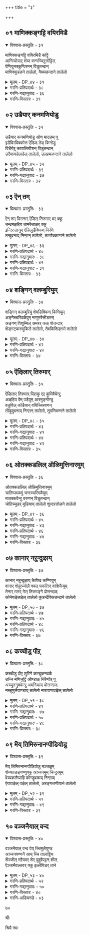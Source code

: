 +++
title = "३"

+++

## ०१  माणिक्कङ्गट्टि वयिरमिडै

<details open><summary>विश्वास-प्रस्तुतिः - ३१</summary>

माणिक्कङ्गट्टि वयिरमिडै कट्टि  
आणिप्पॊन्नाऱ् शॆय्द वण्णच्चिऱुत्तॊट्टिल्  
पेणियुनक्कुप्पिरमन् विडुतन्दान्  
माणिक्कुऱळने तालेलो, वैयमळन्दाने तालेलो
</details>

<details><summary>मूलम् - DP_४४ - ३१</summary>

माणिक्कङ्गट्टि वयिरमिडै कट्टि  
आणिप्पॊन्नाऱ् शॆय्द वण्णच्चिऱुत्तॊट्टिल्  
पेणियुनक्कुप्पिरमन् विडुतन्दान्  
माणिक्कुऱळने तालेलो, वैयमळन्दाने तालेलो
</details>

<details><summary>गरणि-प्रतिपदार्थः - ३८</summary>

माणिक्कं=माणीक्यवन्नु, कट्टि=कट्टिरुव, इडै=नडुवॆ, वयिरमुम्=वज्रवन्नू\(कट्टिरुव\), आणि=परिशुद्धवाद\(अपरञ्जि\), पॊन्नाल्=चिन्नदिन्द, शॆय्द=माडिद, वण्णम्=बण्ण तुम्बिद\(सुन्दरवाद\), चिऱु=चिक्कदाद, तॊट्टिल्=तॊट्टिलन्नु, पिरमन्=ब्रह्मनु, पेणि=भक्त्यादरगळिन्द, उनक्कू=निनगागि, विडुतन्दान्=कळुहिसिद्दानॆ, माणि=पवित्रनाद वटु, कुऱळने=वामनने, तालेलो=जो,जो, वैयम्=लोकगळन्नु, अळन्दाने=अळॆदवने, तालेलो=जो,जो
</details>

<details><summary>गरणि-गद्यानुवादः - ३६</summary>

माणिक्यवन्नु नडनडुवॆ वज्रवन्नू कूडिसि परिशुद्धवाद अपरञ्जि चिन्नदिन्द माडिरुव बण्णतुम्बिद सुन्दरवाद पुट्ट तॊट्टिलन्नु ब्रह्मनु निनगागि भक्त्यादरगळिन्द कळुहिसिद्दानॆ. पवित्रनाद वटु वामनने जो,जो; लोकगळन्नु अळॆदवने जो,जो..\(१\)
</details>

<details><summary>गरणि-विस्तारः - ३१</summary>

श्रीकृष्णावतारवादद्दक्कॆ ब्रह्मादि देवतॆगळॆल्लरिगू परमानन्दवुण्टायितु.ब्रह्मनु मॊदलु तन्न भक्त्यादरगळ काणिकॆयन्नु भगवन्तनिगॆ अर्पिसबेडवे? अदक्कागि अपरञ्जि चिन्नदिन्द तॊट्टिलन्नु सिद्धमाडिसिद. अल्लल्लि माणिक्यवज्रगळन्नु हदवागि हॊन्दिसि

५४

कूडिसि अदन्नु बहळ आकर्षकवागि, तेजः पूर्णवागि माडिसिद. अन्थ सुन्दरवाद पुट्ट तॊट्टिलन्नु नन्दगोकुलक्कॆ कळुहिसिकॊट्ट, यशोदॆ अदरल्लि कन्दनाद कृष्ननन्नु मलगिसि तूगिदळु. हिन्दिन अवतारगळन्नु भगवन्तनिगॆ नॆनपिगॆ तरुवन्तॆयो ऎम्बन्तॆ अवुगळन्नु कूडिसि जोगुळ हाडिदळु.

आऴ्वाररिगॆ वामन, त्रिविक्रम अवतारगळु बहळ प्रियवादवु. भगवन्त सर्व शक्तनल्लवॆ? बेकॆन्दरॆ कुब्जनू आगबल्ल, त्रिविक्रमनू आगबल्ल. शत्रुवन्नु जयिसलु याव रूपबेकॆन्दरॆ अदन्नु तळॆदुबिडबल्ल. वामनावतारद सन्दर्भदल्लि निग्रहिसबेकागिद्दवनु इतर शत्रुगळन्तॆ दुष्टनल्ल; लोककण्टकनल्ल. अवनु राक्षसनादरू, परमभक्त. भक्तप्रह्लादन मॊम्मग. धर्मिष्ठ. सदाचारसम्पन्न. यज्ञयागादिगळल्लि सदा निरतनागिद्दवनु. बेडिदवरिगॆ अवनु इल्लवॆन्दद्दे इल्ल. इन्थवनु बलिचक्रवर्ति. अवन निग्रहक्कागि भगवन्त पवित्रवटु वामननाद. अवनन्नु याचिसुवुदक्कागि अवन यज्ञशालॆयन्नु प्रवेशिसिद. बलिचक्रवर्तिय बळीसारि अवनन्नु बेडिद्दु तन्न पुट्टहॆज्जॆयल्लि मूरे मूरु हॆज्जॆयष्टु नॆल. “अष्टे साके? इन्नू हॆच्चागिये कॊट्टेनल्ला\! ऎन्थ विचित्र बेडिकॆ इदु\!” ऎन्निसितु बलिचक्रवर्तिगॆ. “इदरल्लि मोसविदॆ, दान् अकॊडबेड ऎन्दु शुक्राचार्यरु हेळुत्तिद्दरू गमनिसदॆ, वटु केळिदष्टन्नु “कॊट्टॆ” ऎन्द चक्रवर्ति ऒडनॆये कुब्ज वटु त्रिविक्रमनागि बॆळॆद\! ऒन्दे हॆज्जॆयिन्द भूमण्डलवन्नॆल्ला अळॆद. मत्तॊन्दु हॆज्जॆयिन्द नभोमण्डलवन्नॆल्ला आवरिसि अळॆदुबिट्ट. इन्नु मूरनॆय हॆज्जॆगॆ ऎल्लि स्थळ? परमभक्तनाद बलिचक्रवर्ति स्वल्पवू अळुकदॆ, तन्न तलॆयन्नु तोरिसि “इगो, मूरनॆय हॆज्जॆगॆ स्थळ इल्लि” ऎन्द. भगवन्तन पाद बलिय तलॆयन्नु स्पर्शिसितु. बलि धन्यनाद\!

भगवन्तन पादगळु सदा तन्न शिरस्सिन मेलिद्दु तनगॆ रक्षॆयागबेकॆन्दल्लवे भक्तन तीव्रवाद आशॆ? ई आशॆ पूर्णगॊळ्ळुवुदक्कॆ भगवदनुग्रह बेकु.

५५
</details>

## ०२  उडैयार् कनमणियोडु

<details open><summary>विश्वास-प्रस्तुतिः - ३२</summary>

उडैयार् कनमणियोडु ऒण् मादळम् पू  
इडैविरविक्कोत्त ऎऴिळ् तॆऴ् किनोडु  
विडैयेऱु कापालियीशन् विडुतन्दान्  
उदैयायऴेलऴेल् तालेलो, उलहमळन्दाने तालेलो
</details>

<details><summary>मूलम् - DP_४५ - ३२</summary>

उडैयार् कनमणियोडु ऒण् मादळम् पू  
इडैविरविक्कोत्त ऎऴिळ् तॆऴ् किनोडु  
विडैयेऱु कापालियीशन् विडुतन्दान्  
उदैयायऴेलऴेल् तालेलो, उलहमळन्दाने तालेलो
</details>

<details><summary>गरणि-प्रतिपदार्थः - ३९</summary>

उदै=नडुविगॆ, आर्=तक्क, कन=चिन्नद, मणियोडु=मणिगळॊडनॆ, इडै=नडुवॆ, विरवि=हॊन्दिसि\(जोडिसि\), कोत्त =पोणिसिद, ऎऴिल्=चॆलुवाद, तॆऴ् किनोडु=नडुविगॆ सिक्किसुव कत्तियॊडनॆ, ऒण्=माटवाद, मादळम् पू=दाळिम्बॆ हूवन्नू \(दाळिम्बॆ हूविन माटद भूषणवन्नु\), विडै=वृषभवन्नु. एऱु=एरुव, कापालि=कपालधारियाद, ईशन्=ईशनु\(ईश्वरनु\), विडुतन्दान्=कळुहिसिद्दानॆ, उडैयाय्=ऒदॆयने, अऴेल्=अळबेड, अऴेल्=अळबेड, तालेलो=जो,जो उलकम्=लोकगळन्नु, अळन्दाने=अळॆदवने, तालेलो=जो,जो
</details>

<details><summary>गरणि-गद्यानुवादः - ३७</summary>

निन्न नडुविगॆ तन्न चिन्नद मणिगळन्नू नडुवॆ हॊन्दिसि पोणिसिरुव चॆलुवाद नडुविन कत्तियन्नू, ऒन्दु दाळिम्बॆ हूविन \(माटद\)पदकवन्नू वृषभवाहननू कपालधारियू आद ईश्वरनु कळुहिसिद्दानॆ. ऒडॆयने, अळबेड, अळबेड; जो,जो; लोकगळन्नु अळॆदवने जो,जो.\(२\)
</details>

<details><summary>गरणि-विस्तारः - ३२</summary>

तायन्दिरु सामान्यवागि मगुवन्नु तॊट्टिलल्लि मलगिसि तूगुत्ता एनादरॊन्दन्नु रागवागि हेळुत्तिरुत्तारॆ. अदे जोगुळ. अवरु हेळुव विषय मगुविगॆ अर्थवागुवुदिल्ल. आदरॆ, अवर मातुगळ शब्दवू जोगुळद रागवू मगुविगॆ निद्दॆ तरुत्तदॆ. हागॆये यशोदॆ मगुवाद भगवन्तनन्नु तॊट्टिलल्लि मलगिसि जोगुळ हाडुत्ताळॆ. मगुविगॆ

५६

ब्रह्मरुद्रादिगळ भक्त्यादरद काणिकॆगळन्नु वर्णिसि वरदियन्नु ऒप्पिसुत्ताळॆ. तानु हेळिद्दु भगवन्तनिगॆ तिळियुत्तदॆ ऎन्दो, इल्लवॆ, सामान्य तायियन्तॆ अदॊन्दु सम्मोहनवो?

मॊदल पाशुरदल्लि ब्रह्मन काणिकॆय विवरणॆ बन्तु. ईग बरुवुदु ईश्वरन काणिकॆ. ब्रह्म भगवन्तनिगॆ मलगलु ऎडॆमाडिकॊट्ट. ईश्वरन गमन भगवन्तन अलङ्कारदत्त. अलङ्कारप्रियनल्लवे विष्णु?

ईश्वर कळुहिसिद भूषण मगुविन नडुविगॆ मॆरुगु. अदरल्लि अलङ्कारविदॆ; हॊळपिदॆ; शक्तिय सूचनॆ इदॆ; ऒडॆतनद गुरुतिदॆ.

इवॆल्ल एकॆ? लोकगळन्नु अळॆद त्रिविक्रमनिगॆ यावुदर कॊरतॆ इदॆ? ब्रह्मादिगळिन्द हिडिदु ऎल्लरू अवन सेवॆ नडसुत्तिरुवाग अवनिगॆ कॊरतॆ ऎल्लिन्द बन्तु? अवनु सर्वेश्वरनल्लवे?

अणिमाडि अष्तविभूतिगळिगू ऒदॆयनागिरुवुदरिन्द रुद्रनिगॆ “ईश-”, “ईश्वर” ऎम्ब हॆसरु. आदरॆ, अवन वाहन वृषभ. निरन्तर दुडितद सङ्केतवे वृषभ अथवा ऎत्तु. अदनु वाहनवागि माडिरुवुदुऎन्दरॆ, दुडित अथवा सतत कर्मक्कॆ अवनु अधिपति ऎम्बुदन्नु तोरिसुवुदक्कॆ अल्लदॆ, अवनिगॆ कपालवे पात्रॆ. अष्टैश्वर्यक्कॆ ऒडॆयनादरू परिपूर्ण विरक्तनागिरबहुदॆन्दु आचरणॆयिन्द तोरिसुववनु ईश्वर.
</details>

## ०३  ऎन् तम्

<details open><summary>विश्वास-प्रस्तुतिः - ३३</summary>

ऎन् तम् पिरानार् ऎऴिल् तिरुमार् वर् क्कू  
चन्दमऴहिय तामरैत्ताळर् क्कू  
इन्दिरन्ऱानुम् ऎऴिलुडैक्किण् किणि  
तन्दुवनाय् निन्ऱान् तालेलो, तामरैक्कण्णने तालेलो
</details>

<details><summary>मूलम् - DP_४६ - ३३</summary>

ऎन् तम् पिरानार् ऎऴिल् तिरुमार् वर् क्कू  
चन्दमऴहिय तामरैत्ताळर् क्कू  
इन्दिरन्ऱानुम् ऎऴिलुडैक्किण् किणि  
तन्दुवनाय् निन्ऱान् तालेलो, तामरैक्कण्णने तालेलो
</details>

<details><summary>गरणि-प्रतिपदार्थः - ४०</summary>

ऎम्=नम्म, तम्पिरानार्=स्वामियाद, ऎऴिल्=सुन्दरवाद, तिरुमार् वर् क्कू=श्रीवक्षवुळ्ळवनिगॆ, चन्दम्=माटवागिरुव, अऴहिय=अन्दवाद, तामरै=कमलदन्तॆ कोमलवागिरुव,
</details>

<details><summary>गरणि-गद्यानुवादः - ३८</summary>

५७
</details>

<details><summary>गरणि-प्रतिपदार्थः - ४१</summary>

ताळर् क्कू=कालुगळुळ्ळवनिगॆ \(पादवुळ्ळवनिगॆ\), इन्दिरन् तानुम्=देवेन्द्रनू सह, ऎऴिल्=चॆलुवाद, उडै=आभरणवाद , किण् किणि=किरुगॆज्जॆगळन्नु, \(किणिकिणि सद्दु माडुव किरुगॆज्जॆगळन्नु\), तन्दु=तॆगॆदुकॊण्डु बन्दु, उवनाय्=समीपदल्लिये, निन्ऱान्= निन्तुकॊण्डिद्दानॆ, तालेलो=जो,जो, तामरै=तावरॆयन्तॆ विशालवाद, कण्णने=कण्णुगळुळ्ळवने, तालेलो=जो,जो.
</details>

<details><summary>गरणि-गद्यानुवादः - ३९</summary>

नम्म स्वामियाद सुन्दरवाद श्रीवक्षवुळ्ळ अन्दवागियू माटवागियू कमलदन्तॆ कोमलवागियू इरुव कालुगळुळ्ळ निनगॆ देवेन्द्रनू सह चॆलुविन आभरणवाद किरुगॆज्जॆगळन्नु \(किङ्किणिगळन्नु\)तॆगॆदुकॊण्डु बन्दु हत्तिरदल्लिये निन्तुकॊण्डिद्दानॆ, जो,जो तावरॆयन्तॆ विशालवाद कण्णुगळवने जो जो.\(३\)
</details>

<details><summary>गरणि-विस्तारः - ३३</summary>

ब्रह्मनू ह्सिवनू तम्म “उडुगॊरॆ”गळन्नु कळुहिसिकॊट्टरु. आदरॆ, देवेन्द्रन आदरद काणिकॆयन्नु अवने तन्दु ऒप्पिसिद. भगवन्त पुट्ट मगुवागि अवतरिसिरुवाग, अवन कालुगळिगॆ किणिकिणि गॆज्जॆगळु ऒप्पुवन्तह आभरण. मगु ओडाडुवुदन्नु कलियुवुदक्कॆ मॊदलिट्टाग, ऒन्दॆरडु हॆज्जॆगळन्नु मात्रवे इडुवुदु; अथवा तप्पुहॆज्जॆ हाकि बीळुवुदु; अथवा मॆल्लमॆल्लगॆ हॆज्जॆयिडुत्ता नडॆयुवुदु, अनन्तर सरागवागि ओडाडुवुदु; आमेलॆ दुडुदुडु ओडलु प्रारम्भिसुवुदु. इदॆल्ला हेगॆ नडॆदरू सरियॆ, नोडुवुदक्कॆ आकर्षकवागिरुत्तदॆ. भगवन्त मगुवागि एनू अरियदॆ मगुविनन्तॆ नडगॆ कलियलु प्रारम्भिसिदाग, कालिगॆ गॆज्जॆगळिद्दरॆ, अवुगळ हितवाद किणिकिणि सद्दु कण्णुकिविगळीगॆ इम्पु तरुवुदु. मनस्सिगन्तु तम्पु.

“तिरुमार् वर्”- ऎम्बुदक्कॆ “श्रीवक्ष”ऎन्दु हेळिदॆ. “तिरु”ऎन्दरॆ “श्री”-“लक्ष्मी”. भगवन्तन वक्षदल्ले श्रीदेविगॆ नित्य आवास. आद्दरिन्द भगवन्त “श्रीवक्षने”.

५८
</details>

## ०४  शङ्गिन् वलम्बुरियुम्

<details open><summary>विश्वास-प्रस्तुतिः - ३४</summary>

शङ्गिन् वलम्बुरियुं शेवडिक्किण् किणियुम्  
अङ्गैच्चरिवळैयुम् नाणुमरैत्तॊडरुम्  
अङ्गण् विशुम्बिल् अमरर् कळ् पोत्तन्दार्  
शॆङ्गट्करुमुकिले तालेलो, तेवकिशिङ्गमे तालेलो
</details>

<details><summary>मूलम् - DP_४७ - ३४</summary>

शङ्गिन् वलम्बुरियुं शेवडिक्किण् किणियुम्  
अङ्गैच्चरिवळैयुम् नाणुमरैत्तॊडरुम्  
अङ्गण् विशुम्बिल् अमरर् कळ् पोत्तन्दार्  
शॆङ्गट्करुमुकिले तालेलो, तेवकिशिङ्गमे तालेलो
</details>

<details><summary>गरणि-प्रतिपदार्थः - ४२</summary>

शङ्गिल्=शङ्खगळल्लि, वलम्=पराक्रमवन्नु, पुरियुम्=अर्थमाडिसुव बलमुरि शङ्ख्हवन्नू, शे=सुन्दरवाद, अडि=पादगळिगॆ, किण् किणियुम्= किङ्किणियन्नू, अम्=अन्दवाद, कै=कैगळिगॆ, शरि=\(मुन्दक्कू हिन्दक्कू\) सरियुव, वळैयुम्=\(मुङ्गै\)बळॆयन्नू, नाणुम्= बङ्गारद उडिदारवन्नू, अरै=नडुविन, तॊडरुम्=चिन्नद सरपणियन्नू, अङ्गण्=सॊबगिनिन्द कूडिद, विशुम्बिल्=स्वर्गलोकदल्लि \(नॆलॆसिरुव\), अमरर् कळ्=अमररु\(देवतॆगळु\), पोत्तन्दार्=कळुहिसिकॊट्टिद्दारॆ, शॆम्=चॆलुवाद, कण्=कण्णुगळुळ्ळ, करुमुकिले= मळॆगालद मुगिलिनन्तॆ मैबण्णवुळ्ळवने, तालेलो=जो,जो, देवकि शिङ्गमे=देवकियल्लि जनिसिद सिंहक्कॆ समनाद वीरपुत्रने, तालेलो=जो,जो
</details>

<details><summary>गरणि-गद्यानुवादः - ४०</summary>

शङ्खगळल्लि पराक्रमसूचकवाद बलमुरि शङ्खवन्नू, सुन्दरपादगळुगॆ किङ्किणियन्नू, सरियुव मुङ्गै बळॆगळन्नू चिन्नद उडिदारवन्नू नडुविगॆ चिन्नद सरपणियन्नू, सॊबगिन स्वर्गलोकद अमरराद देवतॆगळु कळुहिसिकॊट्टिद्दारॆ. चॆलुवाद कण्णुगळुळ्ळ कार्मुगिलिन मैबण्णवुळ्ळवने जो,जो. देवकियल्लिजनिसिद सिंहक्कॆ समनाद वीरपुत्रने, जो,जो.\(४\)
</details>

<details><summary>गरणि-विस्तारः - ३४</summary>

शङ्खगळल्लि ऎरडु बगॆ- बलगडॆगॆ ऒळसुरळी सुत्तिरुव शङ्ख

५९

ऒन्दु बगॆ. इदे बलमुरि शङ्ख. ऒळसुरुळि ऎडगडॆगॆ सुत्तिद्दरॆ अदु ऎडमुरि शङ्खवागुत्तदॆ. भगवन्तन कैयल्लिरुव दिव्यवाद पाञ्चजन्य बलमुरि शङ्ख. आद्दरिन्द इदु पवित्रवादद्दु. ई पावित्रतॆयन्नु मुन्दिट्टु देवालयगळल्लियू मनॆगळल्लियू देवरपूजॆयल्लि स्नानक्कॆ नीरनु बलमुरि शङ्खदिन्द ऎरॆयुत्तारॆ.

तम्मन्नु रक्षिसुत्तेनॆन्दु अभयवित्त भगवन्तनु श्रीकृष्णनागि अवतरिसिदनल्ला ऎम्ब कृतज्ञतॆय काणिकॆगळन्नु ब्रह्मनू ईशनू मॊदलु सल्लिसिदरु. देवेन्द्रनू तन्न किरुगाणिकॆयन्नु सल्लिसिद. देवतॆगळु ई कार्यदल्लि हिन्दागलिल्ल. अवरू तम्मतम्म भक्तिय काणिकॆगळन्नु पुट्ट मगुविन रूपदल्लिरुव भगवन्तनिगॆ आभरणगळ रूपदल्लि कळुहिसिकॊट्टरु. कालिगॆ किङ्किणि, मुङ्गैगळिगॆ बळॆ, नडूविगॆ उडिदार मत्तु अदक्कॆ तक्क चिन्नद सरपणि-इवुगळन्नॆल्ला अवरु समर्पिसिदरु.

कृष्णनन्नू “शॆङ्गण् करुमुहिले- ऎन्दु इल्लि सम्बोधिसिद्दारॆ. अत्याकर्षकवाद, चॆलुवाद,विशालवाद कण्णुगळुळ्ळवनु “शॆङ्गण्ण”. अवन मैबण्णवू विलक्षणवे. मळॆगालद दट्टवाद करियमोडद बण्ण अदु. आद्दरिन्द कृष्ण “नीलमेघश्याम”\!
</details>

## ०५  ऎऴिलार् तिरुमार्

<details open><summary>विश्वास-प्रस्तुतिः - ३५</summary>

ऎऴिलार् तिरुमार् पिऱाकु एऱ् कुमिवैयॆन्ऱु  
अऴहिय वैम् पडैयुम् आरमुङ्गॊण्डु  
वऴुविल् कॊडैयान् वयिच्चिरवणन्  
तॊऴुदुवनाय् निन्ऱान् तालेलो, तूमणिवण्णने तालेलो
</details>

<details><summary>मूलम् - DP_४८ - ३५</summary>

ऎऴिलार् तिरुमार् पिऱाकु एऱ् कुमिवैयॆन्ऱु  
अऴहिय वैम् पडैयुम् आरमुङ्गॊण्डु  
वऴुविल् कॊडैयान् वयिच्चिरवणन्  
तॊऴुदुवनाय् निन्ऱान् तालेलो, तूमणिवण्णने तालेलो
</details>

<details><summary>गरणि-प्रतिपदार्थः - ४३</summary>

ऎऴिल्=चॆलुवु, आर्=तुम्बिद, तिरुमार्पिऱ्कु=पवित्रवाद वक्षस्थळक्कॆ, इवै=इवुगळु, एऱ् कुम्=तक्कवु \(हॊन्दिकॆयादवु\), ऎन्ऱु=ऎन्दु, अऴहिय=सुन्दरवाद
</details>

<details><summary>गरणि-गद्यानुवादः - ४१</summary>

६०
</details>

<details><summary>गरणि-प्रतिपदार्थः - ४४</summary>

ऐम् पडैयुम्=पञ्चायुधगळन्नू, आरमुम्=हारवन्नू, कॊण्डु=तॆगॆदुकॊण्डु, वऴु= पाप, इल्=इल्लद, कॊडैयान्=दानियाद, वयिच्चिरवणन्= वैश्रवणनु\(ऎन्दरॆ, कुबेरनु\), तॊऴुदु= अञ्जलिबद्धनागि \(कै मुगिदुकॊण्डु\), उवनाय्=समीपदल्लिये, निन्ऱान्=निन्तिद्दानॆ, तालेलो=जो,जो, तूमणिवण्णने=परिशुद्धवाद इन्द्रनीळमणिय बण्णदवने, तालेलो=जो,जो
</details>

<details><summary>गरणि-गद्यानुवादः - ४२</summary>

चॆलुवु तुम्बिद पवित्रवाद वक्षस्थळक्कॆ इवु तक्कवु, हॊन्दिकॆयादवु ऎन्दु बगॆदु बहुअन्दवाद पञ्चायुधगळन्नू हारवन्नू तॆगॆदुकॊण्डु दोषरहितवाद कॊडुगॆयन्नु कॊडुवुदक्कागि वैश्रवणनु कैमुगिदुकॊण्डु समीपदल्लिये निन्तिद्दानॆ. जो,जो परिशुद्धवाद इन्द्रनीलमणिय बण्णदवने जो जो.\(५\)
</details>

<details><summary>गरणि-विस्तारः - ३५</summary>

चिन्नद,बॆळ्ळिय, अथवा ताम्रद चिक्कदाद दुण्डनॆय अथवा चौकवाद तुण्डिन मेलॆ ऒन्दु “पवित्र”चिह्नॆयन्नो, बीजाक्षरगळन्नो सङ्ख्यॆगळन्नो बरॆदु मक्कळ कुत्तिगॆयल्लि इळियबिट्टिरुवुदन्नु सामान्यवागि ऎल्लजनरल्लू काणबहुदु तॆळुवाद रेकिन मेलॆ अवन्नु बरॆदु सुरुळिसुत्ति हागॆ कट्टुवुदन्नु “तायित्तु”ऎन्नुत्तारॆ. इदु भयनिवारकवॆन्दू, रक्षॆयॆन्दू जन तिळियुत्तारॆ.

भगवन्त गोकुलदल्लि श्रीकृष्णनागि अवतारमाडिदरू सह, गोवळर कण्णिगॆ अवनू मगुवे अल्लवॆ? अवनिगू रक्षॆ बेडवे? अदक्कागि कुबेरने तन्द ऒन्दु हारवन्नु अदरल्लि विष्णुविन पञ्चायुधगळ किरुमाटगळू अवक्कॆ हॊन्दिकॊळ्ळुवन्तॆ कोदिरुव मुत्तुहवळगळु. मगुविन कत्तिनल्लि अदु ऒन्दु रम्यवाद भूषण\!

भगवन्तने लोकरक्षक. अवने भयनिवारक. अवने आपदुद्धारक. अन्थवनिगॆ रक्षॆ बेकल्लवे? पञ्चायुधगळन्नु निर्वहिसतक्क भगवन्तनिगॆ पञ्चायुधगळ रक्षॆ इरबेकल्लवे? ऎन्थ सोजिगविदु\!

६१

विष्णुचिन पञ्चायुधगळु- शङ्ख,चक्र, गदॆ, खड्ग मत्तु बिल्लु.

ई पाशुरदल्लि कुबेरन “पापरहितवाद परिशुद्धवाद कॊडुगॆय विषय बन्दिदॆ. कॊडुगॆ ऎरडु बगॆ- स्वार्थ साधनॆगागि नडसुव कॊडुगॆ ऒन्दु बगॆयदु. तन्न दर्पवन्नु तोरिसिकॊळ्ळुवुदक्कागि, कीर्तिगळिसुवदक्कागि इतररिन्द हॊगळिसिकॊळ्ळुवुदक्कागि कॊडुवुदु, प्रत्याशॆयिन्द कॊडुवुदु. बेडिसिकॊण्डु अनन्तर अरॆमनस्सिनिन्द, बेजारिनिन्द कॊडुवुदु-इवुगळॆल्लवू स्वार्थ कॊडुगॆगळु. दोषपूर्ण, पापपूरित. आदरॆ, याव विधवाद प्रतिफलापेक्षॆयू इल्लदन्तॆ जनसेवॆयागलॆन्दू लोककल्याणवागलॆन्दू भगवत्प्रीतियागलॆन्दू नीडुव कॊडुगॆ निःस्वार्थकॊडुगॆ. अन्थ कॊडुगॆ पापरहितवादद्दु. दोषविल्लद्दु. कुबेर कॊडुगॆ अन्थाद्दु.
</details>

## ०६  ओतक्कडलिल् ऒळिमुत्तिनारमुम्

<details open><summary>विश्वास-प्रस्तुतिः - ३६</summary>

ओतक्कडलिल् ऒळिमुत्तिनारमुम्  
चातिप्पवळमुं चन्दच्चरिवळैयुम्  
मातक्कवॆन्ऱु वरुणन् विडुतन्दान्  
चोतिच्चुडर् मुडियाय् तालेलो शुन्दरत्तोळने तालेलो
</details>

<details><summary>मूलम् - DP_४९ - ३६</summary>

ओतक्कडलिल् ऒळिमुत्तिनारमुम्  
चातिप्पवळमुं चन्दच्चरिवळैयुम्  
मातक्कवॆन्ऱु वरुणन् विडुतन्दान्  
चोतिच्चुडर् मुडियाय् तालेलो शुन्दरत्तोळने तालेलो
</details>

<details><summary>गरणि-प्रतिपदार्थः - ४५</summary>

ओतम्=विस्तारवागि हरडिरुव\(जलमयवागिरुव\), कडलिल्=समुद्रदल्लि\(कडलिनल्लि\)ऒळि=प्रकाशमानवाद\(बॆळगुत्तिरुव\), मुत्तिन्=मुत्तिन, आरमुम्=हारवन्नू, चाति= जातिय \(अत्युत्तमवाद\), पवळमुम्=हवळवन्नू, चन्दम्= चॆन्दवाद, चरि=मुङ्गैबळॆयन्नू, वळैयुम्=तोळ्बळॆयन्नू, मा=देहकान्तिगॆ, तक्क=तक्कवु, ऎन्ऱु=ऎन्दु तिळिदु वरुणन्=वरुणनु, विडुतन्दान्=कळुहिसिकॊट्टिद्दानॆ, जोति शुडर्=ज्योतिय प्रकाशदन्थ
</details>

<details><summary>गरणि-गद्यानुवादः - ४३</summary>

६२
</details>

<details><summary>गरणि-प्रतिपदार्थः - ४६</summary>

मुडियाय्=किरीटवन्नुळ्ळवने, तालेलो=जो,जो, सुन्दरम्=सुन्दरवाद, तोळने= तोळुगळुळ्ळवने, तालेलो=जो,.जो
</details>

<details><summary>गरणि-गद्यानुवादः - ४४</summary>

विस्तारवागि हरडिरुव कडलिनल्लि बॆळगुत्तिरुव मुत्तिन हारवन्नू जातिहवळवन्नू चॆन्दवाद मुङ्गै बळॆयन्नू तोळ्बळॆयन्नू देहकान्तिगॆ तक्कवु ऎन्दु तिळिदु बरुणनु कळुहिसिकॊट्टिद्दानॆ. ज्योतिय प्रकाशदन्थ किरीटवन्नुळ्ळवन् जोजो सुन्दरवाद तोळुगळुळ्ळवने जो जो.\(६\)
</details>

<details><summary>गरणि-विस्तारः - ३६</summary>

वरुणनु जलाधिदेवतॆ. कडलिन अडियल्लि अडगिरुव मुत्तुहवळ मुन्ताद बॆलॆयुळ्ळ वस्तुगळिगॆल्ला ऒडॆय. आद्दरिन्द अवन काणीकॆयू अवे. मगुवागिरुव भगवन्तन देहकान्ति दिव्यवाद नीलवर्ण; तलॆय मेलॆ प्रभॆय किरीट; तोळुगळु सुन्दरवादवु. स्वामिय देहकान्तिगू माटक्कू उत्तमवागि हॊन्दिकॆ इरुवन्थ आणिमुत्तिनसर. हवळद मुङ्गैबळॆ, तोळ्बळॆगळन्नु वरुणनु कळुहिसिद्दानॆ. देवतॆगळल्लि ऒब्बॊब्बनू तनगॆ हर्षतरुवन्तॆ इरुव, भगवन्तनिगॆ ऒप्पुव आभरणगळिन्द स्वामियन्नु अलङ्करिसुत्तानॆ, काणिरा
</details>

## ०७  कानार् नऱुन्दुऴाय्

<details open><summary>विश्वास-प्रस्तुतिः - ३७</summary>

कानार् नऱुन्दुऴाय् कैशॆय्द कण्णियुम्  
वानार् शॆऴुञ्जोलै क्कऱ् पकत्तिन् वाशिकैयुम्  
तेनार् मलर् मेल् तिरुमङ्गै पोत्तन्दाळ्  
कोनेयऴेलऴेल् तालेलो कुडन्दैक्किडन्दाने तालेलो
</details>

<details><summary>मूलम् - DP_५० - ३७</summary>

कानार् नऱुन्दुऴाय् कैशॆय्द कण्णियुम्  
वानार् शॆऴुञ्जोलै क्कऱ् पकत्तिन् वाशिकैयुम्  
तेनार् मलर् मेल् तिरुमङ्गै पोत्तन्दाळ्  
कोनेयऴेलऴेल् तालेलो कुडन्दैक्किडन्दाने तालेलो
</details>

<details><summary>गरणि-प्रतिपदार्थः - ४७</summary>

कान्=काडिनल्लि, आर्=समृद्धियागिरुव,
</details>

<details><summary>गरणि-गद्यानुवादः - ४५</summary>

६३
</details>

<details><summary>गरणि-प्रतिपदार्थः - ४८</summary>

नऱु=परिमळभरितवाद, तुऴाय्=तुलसिय, कैशॆय्द=कुशलतॆयिन्द माडिद, कण्णियुम्=मालॆयन्नू, वान्=स्वर्गदल्लि, आर्=तुम्बि, चॆऴु=एळिगॆयागुत्तिरुव, चोळै=हूतोटगळल्लि \(बॆळॆदिरुव\), कऱ् पकत्तिन्= कल्पवृक्षद हूगळिन्द माडिद, वाशिकैयुम्=तलॆमालिकॆयन्नू, तेन्=जेनु, आर्=तुम्बिरुव, मलर्=हूविन, मेल्=मेलॆ\(इरुव\), तिरुमङ्गै= श्रीदेवियु, पोत्तन्दाळ्=कळुहिसिकॊट्टिद्दाळॆ, कोने=ऒडॆयने\(दॊरॆये\), अऴेल्=अळबेड, अऴेल्=अळबेड, तालेलो=जो,जो, कुडन् दै= बिल्लिनन्तॆ बग्गि, किडन्दाने= मलगिरुववने, तालेलो=जो,जो
</details>

<details><summary>गरणि-गद्यानुवादः - ४६</summary>

काडिनल्लि समृद्धियागिरुव परिमळभरितवाद कुशलतॆयिन्द कट्टिरुव तुलसिय मालॆयन्नू, स्वर्गदल्लि तुम्बि अभिवृद्धियागुत्तिरुव हूतोटगळल्लि बॆळॆदिरुव कल्पवृक्षद हूगळिन्द माडिद तलॆमालिकॆयन्नू जेनुतुम्बिरुव हूविन मेलिरुव श्रीदेवियु कळुहिसिकॊट्टिद्दाळॆ. ऒडॆयने, अळबेड, अळबेड; जो,जो. बिल्लिनन्तॆ बग्गि चॆलुवागि मलगिरुववने, जो,जो.\(७\)
</details>

<details><summary>गरणि-विस्तारः - ३७</summary>

भगवन्तनिगॆ “वनमाली” ऎम्ब हॆसरिदॆ. ई पाशुरदल्लि वर्णिसिरुव परिमळभरितवाद काडिनल्लि\(वन\)बॆळॆदिरुव तुलसिय मालिकॆये वनमालॆ. वनमालॆ धरिसिदवनु वनमाली. श्रीकृष्णनिगॆ अदु बहुप्रियवादद्दु. इदन्नु श्रीदेवि कळुहिसिदळु. कल्पवृक्षद हूविन तलॆमालिकॆ इन्नॊन्दु सुन्दरवाद भूषण. अदन्नू श्रीदेवि कळुहिसिदळु. स्वर्गलोकद हूदोटगळल्लि बॆळॆद हूविन किरीट अदु.

वनमाली गदीशाङ्गी शङ्खी चक्रीनन्दकी

श्रीमान् नारायणी विष्णुः वासुदेवोरभिक्षशु ॥

६४

श्रीदेवि कॆन्दावरॆयल्लि हुट्टिदवळु. आद्दरिन्द आकॆयन्नु “मलर् मेल् \(तिरु\)मङ्गै” ऎन्दिद्दारॆ.

“कुडन्दै” ऎन्दरॆ बग्गिरुवुदु ऎन्दर्थ. सामान्यवागि ऎळॆयमक्कळु बॆन्नमेलॆ अङ्गत्तनागि मलगुवुदु वाडिकॆ. कॆलवु वेळॆ मग्गुलागि मलगुवुदू उण्टु. आदरॆ, ऎळॆयमगुवागि बिल्लिनन्तॆ बग्गि सुन्दरवाद रीतियल्लि मलगुवुदु ऒन्दु वैशिष्ट्यवे. भगवन्तन ऒन्दॊन्दु कॆलसवू आकर्षक मत्तु वैशिष्ट्यपूर्ण\!

“कुडन्दै” ऎम्बुदक्कॆ “कुम्भकोण”ऎम्ब इन्नॊन्दु अर्थविदॆ. गोकुलदल्लि “जनिसिद श्रीकृष्णनन्नु यशोदॆ तूगुत्ता इरुवाग “कुम्भकोण” एतक्कॆ ऎन्निसुत्तदॆ. अदरल्लि एनादरू गूढार्थविरबहुदे? कुम्भकोणवू ऒन्दु प्रसिद्धवाद यात्रास्थळ-अदर नॆनपो?

श्रीविल्लिपुत्तूरिनल्लि आऴ्वाररु वटपत्रशायिगॆ माडुत्तिद्द नित्यसेवॆ वनमालॆ. पुष्पमालॆगळ सेवॆ. तावे बॆळसिद हूदोटदिन्द बिडिसि; कट्टि तयारिसिद्दु.
</details>

## ०८  कच्चॊडु पॊऱ्

<details open><summary>विश्वास-प्रस्तुतिः - ३८</summary>

कच्चॊडु पॊऱ् शुरिगै काम्बुकनवळै  
उच्चि मणिचुट्टि ऒण्डाळ् निरैप्पॊऱ् पू  
अच्चुतनुक्कॆन्ऱु अवनियाळ् पोत्तन्दाळ्  
नच्चुमुलैयाण्डाय् तालेलो नारायणावऴेल् तालेलो
</details>

<details><summary>मूलम् - DP_५१ - ३८</summary>

कच्चॊडु पॊऱ् शुरिगै काम्बुकनवळै  
उच्चि मणिचुट्टि ऒण्डाळ् निरैप्पॊऱ् पू  
अच्चुतनुक्कॆन्ऱु अवनियाळ् पोत्तन्दाळ्  
नच्चुमुलैयाण्डाय् तालेलो नारायणावऴेल् तालेलो
</details>

<details><summary>गरणि-प्रतिपदार्थः - ४९</summary>

कच्चॊडु=नडुकट्टन्नू, पॊन्=चिन्नद, शुरिगै=\(नडुविगॆ सिक्किसुव\), सण्ण कत्तियन्नू, काम्बु=अञ्चुळ्ळपट्टॆ मडियन्नू\(रेष्मॆ वस्त्रवन्नु\), उच्चि=उच्चिगॆ \(नडुनॆत्तिगॆ\) तॊडिसुव मणि=रत्नखचितवाद, चुट्टि=चुट्टिबॊट्टन्नू, ऒर्=सॊबगिन, ताळ्=दळगळ, निरै=ओरणवाद, पॊन्=चिन्नद, पू=हूवन्नु
</details>

<details><summary>गरणि-गद्यानुवादः - ४७</summary>

६५
</details>

<details><summary>गरणि-प्रतिपदार्थः - ५०</summary>

अच्चुतनक्कु=अच्युतनिगॆ, ऎन्ऱु=ऎन्दु, अवनियाळ्=अवनिदेवियु\(भूदेवि\) पोत्तन्दाळ्=कळुहिसिकॊट्टिद्दाळॆ, नच्चु=विषदिन्द तुम्बिद, मुलै=मॊलॆयन्नु, उण्डाय्=उण्डॆयल्ला\! तालेलो=जोजो, नारायणा= नारायणने,अ ऴेल्=अळबेड, तालेलो=जोजो
</details>

<details><summary>गरणि-गद्यानुवादः - ४८</summary>

नडुकट्टन्नू, नडुविगॆ सिक्किसुव चिन्नद सण्णकत्तियन्नू अञ्चुळ्लपट्टॆ मडियन्नू नडुनॆत्तिगॆ तॊडिसुव रत्नखचितवाद चुट्टिहूवन्नू अच्युतनिगॆ ऎन्दु भूदेवि कळुहिसिकॊट्टिद्दाळॆ. विषदिन्द तुम्बिद मॊलॆयन्नुण्डवने जोजो नारायणा अळबेड, जोजो. \(८\)
</details>

<details><summary>गरणि-विस्तारः - ३८</summary>

हिन्दिन पाशुरदल्लि आऴ्वाररु श्रीदेविय कॊडुगॆगळन्नु हेळिदरु. ई पाशुरदल्लि अवरु भूदेविय कॊडुगॆगळन्नु विवरिसुत्तारॆ. मगुवाद भगवन्तन नडुनॆत्तिय सॊबगन्नु हॆच्चिसुवन्थ चिन्नरत्नगळिन्दाद चुट्टिबॊट्टु, नडुविगॆ अन्दवाद नडुकट्टु, अदक्कॆ सिक्किसुवुदक्कॆ सुन्दरवाद चिक्क चिन्नदकत्ति, उडुवुदक्कॆ\(सरिगॆ\) अञ्चिन पट्टॆमडि-इवुगळन्नॆल्ला भूदेवि कळुहिसिकॊट्टिद्दाखॆ. अवुगळन्नॆल्ला तॊट्टु भक्तर कण्मनगळिगॆ आनन्दवन्नु तुम्बबेकु ऎन्नुत्तारॆ आऴ्वाररु.

भगवन्त अच्युतनॆम्बुदन्नू पूतनियन्नु कॊन्दवनॆन्दू नारायणने श्रीकृष्णनागि ईग अवतरिसिद्दानॆम्बुदन्नू आऴ्वाररू नॆनपिगॆ तरुत्तारॆ.

६६
</details>

## ०९  मॆय् तिमिरुनानप्पॊडियोडु

<details open><summary>विश्वास-प्रस्तुतिः - ३९</summary>

मॆय् तिमिरुनानप्पॊडियोडु मञ्जळुम्  
शॆय्यतडङ्गण्णुक्कु अञ्जनमुम् चिन्दुरमुम्  
वॆय्यकलैप्पाहि कॊण्डुवळाय् निन्ऱाळ्  
ऐयावऴेल् वऴेल् तालेलो, अरङ्गत्तणीयाने तालेलो
</details>

<details><summary>मूलम् - DP_५२ - ३९</summary>

मॆय् तिमिरुनानप्पॊडियोडु मञ्जळुम्  
शॆय्यतडङ्गण्णुक्कु अञ्जनमुम् चिन्दुरमुम्  
वॆय्यकलैप्पाहि कॊण्डुवळाय् निन्ऱाळ्  
ऐयावऴेल् वऴेल् तालेलो, अरङ्गत्तणीयाने तालेलो
</details>

<details><summary>गरणि-प्रतिपदार्थः - ५१</summary>

मॆय्=मैगॆ, तिमिरु=पूसु\(हच्चु, सवरु\),वुदक्कॆ, नानप्पॊडियोडु=परिमळ द्रव्यगळ पुडिगळन्नू, मञ्जळुम्=अरिसिनद पुडियन्नू, शॆय्य=कॆम्पगू, तड=विशालवागियू इरुव, कण्णुक्कू=कण्णुगळिगॆ, अञ्जनमुम्=काडीगॆयन्नू, चिन्दुरमुम्=\(हणॆगॆ तिलकविडलु\)सिन्धूरवन्नू, वॆय्य=लयकारणळाद, कलैप्पाहि=गण्डुजिङ्कॆयन्नु वाहनवागि उळ्ळ दुर्गादेवियु, कॊण्डु=तॆगॆदुकॊण्डु, उवळाय्=समीपदल्लिये, निन्ऱाळ्=निन्तिद्दाळॆ, ऐया=परमसुन्दरने, अऴेल्=अळबेड, अऴेल्=अळबेड, अरङ्गत्तु=श्रीरङ्गदल्लि, अणैयाने=पवडिसिरुववने, तालेलो= जोजो.
</details>

<details><summary>गरणि-गद्यानुवादः - ४९</summary>

मैगॆ पूसुवुदक्कॆ परिमळद्रव्यगळ पुडियन्नू अरिसिन पुडियन्नू, विशालवागि कॆम्पगिरुव कण्णुगळिगॆ काडिगॆयन्नू\(हणॆय तिलकक्कॆ\) सिन्धूरवन्नू तॆगॆदुकॊण्डु लयकारणळाद गण्डुजिङ्कॆयन्नु वाहनवागि उळ्ळ दुर्गादेवियु समीपदल्लिये निन्तिद्दाळॆ. परमसुन्दरने अळबेड, अळबेड, जो जो श्रीरङ्गदल्लि पवडिसिरुववने जो जो.\(९\)
</details>

<details><summary>गरणि-विस्तारः - ३९</summary>

“नानम्”ऎम्बुदक्कॆ ऎरडु अर्थविदॆ १.स्नान माडुवुद्.२. सुगन्धद वस्तुगळु.मैगॆ हच्चु परिमळद अतिनुण्ननॆय पुडियन्नू अरिसिन पुडियन्नू बॆरॆसि स्नानमाडिसुवाग मैगॆल्ला हच्चि, मै उज्जि, कॊळॆबॆवरु तॆगॆदु, अनन्तर नीरॆरॆदु मैयन्नु

६७

शुद्धि माडुवुदु. हागॆ उपयोगिसुव पुडियन्नु “नानप्पॊडि” ऎन्नबहुदु. अथवा नुण्णनॆय अरिसिन पुडियन्नु उपयोगिसि स्नानमाडिद मेलॆ मैय वासनॆ हितवागिरुवन्तॆ, हर्ष उत्साहगळन्नु हॆच्चिसुवन्तॆ, परिमळद्रव्यगळ पुडियन्नु मैगॆल्ला हागॆये पुडिय रूपदल्लियागलि, अदन्नु कलसि गन्धदरूपदल्लियागलि लेपिसिकॊण्डु उपयोगिसबहुदु. हागॆ उपयोगिसुव पुडियन्नू “नानप्पॊडि” ऎन्नबहुदु. आद्दरिन्द “नानप्पॊडि”यन्नु स्नान माडुवागलू, स्नानवाद मेलू उपयोगिसबहुदु. आदरॆ कण्णिगॆ कप्पुहच्चुवुदु, हणॆगॆ सिन्धूरद तिलकविडुवुदु स्नानवाद बळिकवे.

देवकि वसुदेवरिगॆ कारागॄहदल्लि मगुवागि श्रीकृष्णनागि भगवन्त अवतरिसिद. अदे दिन, अदे समयदल्लि नन्दगोकुलदल्लि नन्दगोप यशोदॆयरिगॆ हॆण्णु मगुवागि योगमायॆ अवतरिसिदळु. जनिसिद कूडले कृष्ण मगुविनरूपतळॆयदॆ शङ्ख चक्रगदाधारियाद श्रीमहाविष्णुवागिये अवरिगॆ काणिसिकॊण्डनु. तन्नन्नु आ कूडले नन्दगोकुलक्कॆ करॆदॊय्यबेकॆन्दू, अल्लि यशोदॆय मग्गुलल्लि तन्नन्नू बिट्टु अवळु हडॆदिरुव हॆण्णुमगुवन्नु इल्लिगॆ तन्दुकॊळ्ळबेकॆन्दू वसुदेवैगॆ आज्ञॆमाडिदनु. अदरन्तॆये शिशुगळन्नु अदलुबदलु माडलायितु. हीगॆ नडॆदद्दु, भगवन्तन कृपॆयिन्द, यारिगू तिळियलिल्ल. बळिक नडॆदद्दु विचित्रसङ्गति. अदु देवकिय ऎण्टनॆय गर्भवाद्दरिन्द अदन्नु तप्पदॆ मुगिसिबिडबेकॆन्दु कंस देवकियिन्द मगुवन्नु कसिदुकॊण्डु नॆलक्कॆ अप्पळिसिकॊळ्ळलु मेलक्कॆ ऎत्तिदनु. आदरॆ, आ अद्भुत शिशु अवनिन्द तप्पिसिकॊण्डु गगनक्कॆ नॆगॆदु तन्न निजस्वरूपवन्नु तळॆयितु. ऎण्टु तोळुगळल्लियू दिव्यायुधगळन्नु हिडिदु प्रळभैरवरूपतळॆदु कंसनिगॆ हेळिदळु- तन्नन्नु कॊल्लुवुदु अवनिन्द आगद कॆलसवॆन्दू,अवनन्नु कॊल्लुव शत्रु बेरॊन्दु कडॆ बॆळॆयुत्तिद्दानॆन्दु, इन्नु मुन्दादरू ई बगॆय हिंसाकार्यगळन्नु अवनु बिडबेकॆन्दू

६८

हेळि अदृश्यळादळु. आ दिव्याद्भुतळे यीगमायॆ, दुर्गॆ, काळी ऎन्दु मुन्ताद हॆसरुगळिन्द लोकदल्लि पूजितळागिद्दाळॆ. दुर्गॆगॆ गण्डुजिङ्कॆ वाहन. भगवन्तन सहोदरियागि जनिसि, अवन कार्यक्कॆ मेलुकोरुव रीतियल्लि तन्न कॊडुगॆयन्नू स्वतः बन्दु भगवन्तनिगॆ दुर्गॆ अर्पिसुत्तिद्दाळॆ.
</details>

## १०  वञ्जनैयाल् वन्द

<details open><summary>विश्वास-प्रस्तुतिः - ४०</summary>

वञ्जनैयाल् वन्द पेय् च्चिमुलैयुण्ड  
अञ्जनवण्णनै आय् च्चि तालाट्टिय  
शॆञ्जॊल् मऱैयवर् शेर् पुदुवैपट्टन् शॊल्  
ऎञ्जामैवल्लवर् क्कू इल्लैयिडर् ताने
</details>

<details><summary>मूलम् - DP_५३ - ४०</summary>

वञ्जनैयाल् वन्द पेय् च्चिमुलैयुण्ड  
अञ्जनवण्णनै आय् च्चि तालाट्टिय  
शॆञ्जॊल् मऱैयवर् शेर् पुदुवैपट्टन् शॊल्  
ऎञ्जामैवल्लवर् क्कू इल्लैयिडर् ताने
</details>

<details><summary>गरणि-प्रतिपदार्थः - ५२</summary>

वञ्जनैयाल्=मोसमाडुव उद्देशदिन्द, वन्द=बन्द, पेय् च्चि=राक्षसिय, मुलैयुण्डु=मॊलॆयुण्ड, अञ्जलि वण्णनै= काडिगॆय बण्णदवनन्नू, आय् च्चि=गॊल्लतियाद यशोदॆ, तालाट्टिय=तूगुत्ता जोगुळ हाडिद, शॆम्=सॊगसाद\(अर्थपूर्णवाद\), शॊल्=मातुगळिन्द कूडिद, मऱैयवर्=वेदगळन्नरितिरुवरु, शेर्=कलॆयुव \(कूडिरुव\), पुदुवै= श्रीविल्लिपुउत्तूरिन, पट्टन्=भट्टनु \(विष्णुचित्तनु\) हेळिद, शॊल्=मातुगळन्नु ,ऎञ्जामै= परिपूर्णवागि\(अर्थवत्तागि\), वल्लवर् क्कू=बल्लवरिगॆ, इडर्=ऎडरुगळु, इल्लै ताने=निजवागियू इल्लवे इल्ल.
</details>

<details><summary>गरणि-गद्यानुवादः - ५०</summary>

मोसमाडुव उद्दॆशदिन्द बन्द राक्षसिय मॊलॆयिन्द काडिगॆय बण्णदवनन्नु गॊल्लतियाद यशोदॆ तूगुत्ता जोगुळ हाडिद \(अर्थपूर्णवाद\)सॊगसाद मातुगळिन्द कूडिद वेदगळन्नरितवरु कलॆयुव श्रीविल्लिपुत्तूरिन भट्टरु\(विष्णुचित्तनु\) हेळिद मातुगळन्नु परिपूर्णवागि\(अर्थवत्तागि\)बल्लवरिगॆ ऎडरुगळु निजवागियू इल्लवे इल्ल.\(१०\)

</details>

<details><summary>गरणि-विस्तारः - ४०</summary>

६९

इदु ई तिरुमॊऴिगॆ फलश्रुति. मोसमाडुव उद्देश हॊन्दि बन्दिद्द सुन्दररूपिन राक्षसि पूतनिय मॊलॆयुण्डु अवळ कपटवन्नु बैलुमाडिद आ एनू अरियद हसुगूसु मनस्सिगे ऒदॆयनागिरुवाग इङ्गितवन्नु मुच्चिट्टुकॊण्ड मात्रक्कॆ अवनिगॆ अदु मरॆयागिरबल्लदॆ? भगवन्त कृष्णावतारदल्लि “काडिगॆय बण्णदवनॆन्दरू” अवनु विलक्षण सुन्दरने. गॊल्लति ऎन्निसिकॊण्ड यशोदॆ अन्थ परमात्मनन्नु तॊट्टिलल्लिट्टु तूगुत्ता जोगुळ हाडिदळु. अवळ जोगुळ सामान्यवादद्दल्ल. वेदवन्नरितवनू तलॆदूगुवन्थ, तिळिदुकॊळ्ळुवन्थ सुन्दरवाद अर्थपूर्णवाद मातुगळुळ्ळद्दु अदु. विल्लिपुत्तूरिन भट्टनाद विष्णुचित्तनिन्द आ जोगुळ हॊरबित्तु. अदन्नु अर्थवत्तागि पूर्णवागि अरितवरिगॆ ऎडरु ऒन्दू इल्ल ऎन्नुत्तारॆ आऴ्वाररु. भगवन्तनन्नु वर्णिसुव मातुगळु, भगवन्तनन्नु कुरितु हेळुव मातुगळु अतिसुन्दरवागि अतिसरळवाद रूपदल्लि बन्दरू सरिये. अदर निर्दिष्ट कॆलसवन्नु अदु निजवागि माडबल्लदु. भगवन्तनत्त\(भक्तन\)मनस्सन्नु सॆळॆयबल्लदु.

“इडर्” ऎम्बुदक्कॆ “कष्ट,सङ्कट,सुःख,बडतन, अवुगळिन्द बरुव कुत्तगळु, तॊन्दरॆगळु”ऎन्दु अर्थ बरुत्तदॆ. आदरॆ, “ऎडरु” ऎम्ब ऒन्दु अर्थवन्नु मात्र इल्लि बळसलागिदॆ.
</details>

<details><summary>गरणि-अडियनडे - ०३</summary>

माणि, उडै, ऎन्,शङ्गन्, ऎऴिल्, ओद, कानार्, कच्चु, मॆय्, वञ्जनै, तन्
</details>

७०

श्रीः

श्रियै नमः
